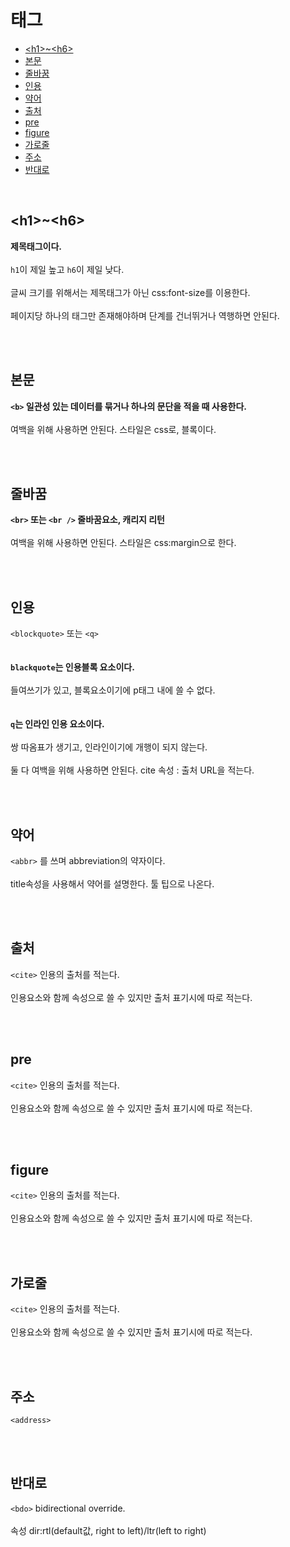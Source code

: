 <h1>태그</h1>
<ul>
    <li><a href="#heading">&lt;h1&gt;~&lt;h6&gt;</a></li>
    <li><a href="#paragraph">본문</a></li>
    <li><a href="#br">줄바꿈</a></li>
    <li><a href="#Quote">인용</a></li>
    <li><a href="#Abbreviations">약어</a></li>
    <li><a href="#Sources">출처</a></li>
    <li><a href="#preformatted">pre</a></li>
    <li><a href="#figure">figure</a></li>
    <li><a href="#hr">가로줄</a></li>
    <li><a href="#add">주소</a></li>
    <li><a href="#bdo">반대로</a></li>
</ul>
&nbsp; &nbsp; &nbsp; &nbsp;
<h2 id="heading">&lt;h1&gt;~&lt;h6&gt;</h2>
<p>
    <b>제목태그이다.</b><br /><br />
    <code>h1</code>이 제일 높고 <code>h6</code>이 제일 낮다.<br /><br />
    글씨 크기를 위해서는 제목태그가 아닌 css:font-size를 이용한다.<br /><br />
    페이지당 하나의 태그만 존재해야하며 단계를 건너뛰거나 역행하면 안된다.<br /><br />
</p>
&nbsp; &nbsp; &nbsp; &nbsp;
<h2 id="paragraph">본문</h2>
<p>
    <b
        ><code>&lt;b&gt;</code> 일관성 있는 데이터를 묶거나 하나의 문단을 적을
        때 사용한다.</b
    ><br /><br />
    여백을 위해 사용하면 안된다. 스타일은 css로, 블록이다.<br /><br />
</p>
&nbsp; &nbsp; &nbsp; &nbsp;
<h2 id="br">줄바꿈</h2>
<p>
    <b
        ><code>&lt;br&gt;</code> 또는 <code>&lt;br /&gt;</code> 줄바꿈요소,
        캐리지 리턴</b
    ><br /><br />
    여백을 위해 사용하면 안된다. 스타일은 css:margin으로 한다.<br /><br />
</p>
&nbsp; &nbsp; &nbsp; &nbsp;
<h2 id="Quote">인용</h2>
<p>
    <code>&lt;blockquote&gt;</code> 또는 <code>&lt;q&gt;</code
    ><br /><br /><br />
    <b><code>blackquote</code>는 인용블록 요소이다.</b><br /><br />
    들여쓰기가 있고, 블록요소이기에 p태그 내에 쓸 수 없다.<br /><br /><br />
    <b><code>q</code>는 인라인 인용 요소이다.</b><br /><br />
    쌍 따옴표가 생기고, 인라인이기에 개행이 되지 않는다.<br /><br />
    둘 다 여백을 위해 사용하면 안된다. cite 속성 : 출처 URL을 적는다.<br /><br />
</p>
&nbsp; &nbsp; &nbsp; &nbsp;
<h2 id="Abbreviations">약어</h2>
<p>
    <code>&lt;abbr&gt;</code> 를 쓰며 abbreviation의 약자이다.<br /><br />
    title속성을 사용해서 약어를 설명한다. 툴 팁으로 나온다.<br /><br />
</p>
&nbsp; &nbsp; &nbsp; &nbsp;
<h2 id="Sources">출처</h2>
<p>
    <code>&lt;cite&gt;</code> 인용의 출처를 적는다.<br /><br />
    인용요소와 함께 속성으로 쓸 수 있지만 출처 표기시에 따로 적는다.<br /><br />
</p>
&nbsp; &nbsp; &nbsp; &nbsp;
<h2 id="preformatted">pre</h2>
<p>
    <code>&lt;cite&gt;</code> 인용의 출처를 적는다.<br /><br />
    인용요소와 함께 속성으로 쓸 수 있지만 출처 표기시에 따로 적는다.<br /><br />
</p>
&nbsp; &nbsp; &nbsp; &nbsp;
<h2 id="figure">figure</h2>
<p>
    <code>&lt;cite&gt;</code> 인용의 출처를 적는다.<br /><br />
    인용요소와 함께 속성으로 쓸 수 있지만 출처 표기시에 따로 적는다.<br /><br />
</p>
&nbsp; &nbsp; &nbsp; &nbsp;
<h2 id="hr">가로줄</h2>
<p>
    <code>&lt;cite&gt;</code> 인용의 출처를 적는다.<br /><br />
    인용요소와 함께 속성으로 쓸 수 있지만 출처 표기시에 따로 적는다.<br /><br />
</p>
&nbsp; &nbsp; &nbsp; &nbsp;
<h2 id="add">주소</h2>
<p><code>&lt;address&gt;</code> <br /><br /></p>
&nbsp; &nbsp; &nbsp; &nbsp;
<h2 id="bdo">반대로</h2>
<p>
    <code>&lt;bdo&gt;</code> bidirectional override.<br /><br />
    속성 dir:rtl(default값, right to left)/ltr(left to right)<br /><br />
</p>
